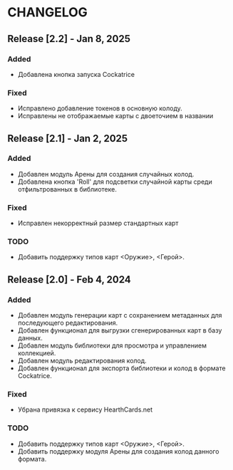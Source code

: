 # CHANGELOG
## Release [2.2] - Jan 8, 2025

### Added
- Добавлена кнопка запуска Cockatrice

### Fixed
- Исправлено добавление токенов в основную колоду.
- Исправлены не отображаемые карты с двоеточием в названии 

## Release [2.1] - Jan 2, 2025

### Added
- Добавлен модуль Арены для создания случайных колод.
- Добавлена кнопка 'Roll' для подсветки случайной карты среди отфильтрованных в библиотеке.

### Fixed
- Исправлен некорректный размер стандартных карт

### TODO
- Добавить поддержку типов карт <Оружие>, <Герой>.

## Release [2.0] - Feb 4, 2024

### Added
- Добавлен модуль генерации карт с сохранением метаданных для последующего редактирования.
- Добавлен функционал для выгрузки сгенерированных карт в базу данных.
- Добавлен модуль библиотеки для просмотра и управлением коллекцией.
- Добавлен модуль редактирования колод.
- Добавлен функционал для экспорта библиотеки и колод в формате Cockatrice.

### Fixed
- Убрана привязка к сервису HearthCards.net

### TODO
- Добавить поддержку типов карт <Оружие>, <Герой>.
- Добавить поддержку модуля Арены для создания колод данного формата.